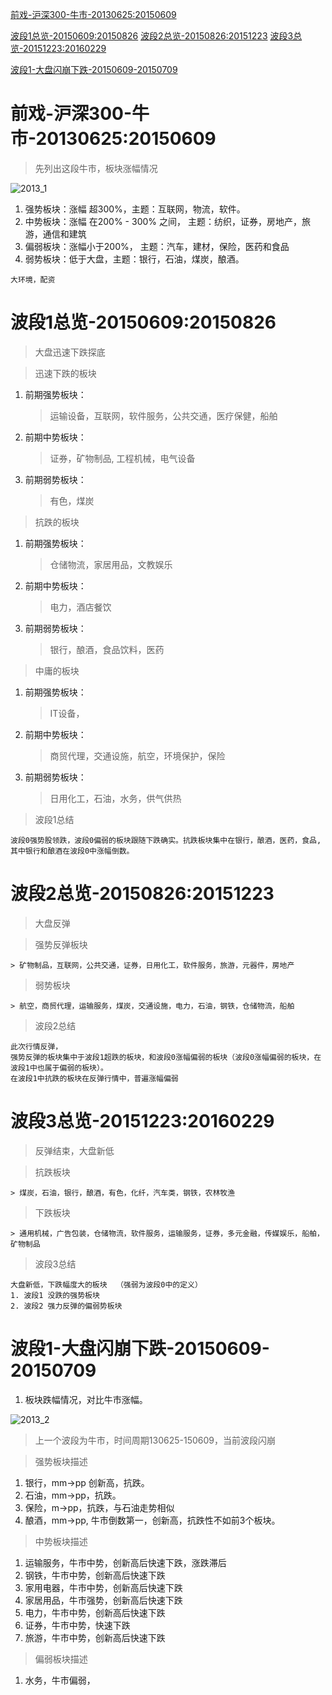 [前戏-沪深300-牛市-20130625:20150609](#0)

[波段1总览-20150609:20150826](#1)
[波段2总览-20150826:20151223](#2)
[波段3总览-20151223:20160229](#3)

[波段1-大盘闪崩下跌-20150609-20150709](#11)






<h1 id="0">前戏-沪深300-牛市-20130625:20150609</h1>

> 先列出这段牛市，板块涨幅情况

![2013_1](./img/2013_1.PNG)

1. 强势板块：涨幅 超300%，主题：互联网，物流，软件。
2. 中势板块：涨幅 在200% - 300% 之间， 主题：纺织，证券，房地产，旅游，通信和建筑
3. 偏弱板块：涨幅小于200%， 主题：汽车，建材，保险，医药和食品
4. 弱势板块：低于大盘，主题：银行，石油，煤炭，酿酒。

```
大环境，配资
``` 

<h1 id="1">波段1总览-20150609:20150826</h1>

> 大盘迅速下跌探底

> 迅速下跌的板块
   1. 前期强势板块：
        > 运输设备，互联网，软件服务，公共交通，医疗保健，船舶
   2. 前期中势板块：
        > 证券，矿物制品, 工程机械，电气设备
   3. 前期弱势板块：
        > 有色，煤炭
> 抗跌的板块
   1. 前期强势板块：
        > 仓储物流，家居用品，文教娱乐
   2. 前期中势板块：
        > 电力，酒店餐饮
   3. 前期弱势板块：
        > 银行，酿酒，食品饮料，医药
> 中庸的板块
   1. 前期强势板块：
        > IT设备，
   2. 前期中势板块：
        > 商贸代理，交通设施，航空，环境保护，保险
   3. 前期弱势板块：
        > 日用化工，石油，水务，供气供热

> 波段1总结

```
波段0强势股领跌，波段0偏弱的板块跟随下跌确实。抗跌板块集中在银行，酿酒，医药，食品, 其中银行和酿酒在波段0中涨幅倒数。 
```


<h1 id="2">波段2总览-20150826:20151223</h1>

> 大盘反弹

> 强势反弹板块

    > 矿物制品，互联网，公共交通，证券，日用化工，软件服务，旅游，元器件，房地产
> 弱势板块

    > 航空，商贸代理，运输服务，煤炭，交通设施，电力，石油，钢铁，仓储物流，船舶

> 波段2总结

```
此次行情反弹，
强势反弹的板块集中于波段1超跌的板块，和波段0涨幅偏弱的板块（波段0涨幅偏弱的板块，在波段1中也属于偏弱的板块）。
在波段1中抗跌的板块在反弹行情中，普遍涨幅偏弱
```

<h1 id="3">波段3总览-20151223:20160229</h1>

> 反弹结束，大盘新低

> 抗跌板块

    > 煤炭，石油，银行，酿酒，有色，化纤，汽车类，钢铁，农林牧渔
> 下跌板块

    > 通用机械，广告包装，仓储物流，软件服务，运输服务，证券，多元金融，传媒娱乐，船舶，矿物制品

> 波段3总结

```
大盘新低，下跌幅度大的板块  （强弱为波段0中的定义）
1. 波段1 没跌的强势板块
2. 波段2 强力反弹的偏弱势板块
```


<h1 id="11">波段1-大盘闪崩下跌-20150609-20150709</h1>

1. 板块跌幅情况，对比牛市涨幅。

![2013_2](./img/2013_2.PNG)

> 上一个波段为牛市，时间周期130625-150609，当前波段闪崩

> 强势板块描述

1. 银行，mm->pp 创新高，抗跌。
2. 石油，mm->pp，抗跌。
3. 保险，m->pp，抗跌，与石油走势相似
4. 酿酒，mm->pp, 牛市倒数第一，创新高，抗跌性不如前3个板块。

> 中势板块描述

1. 运输服务，牛市中势，创新高后快速下跌，涨跌滞后
2. 钢铁，牛市中势，创新高后快速下跌
3. 家用电器，牛市中势，创新高后快速下跌
4. 家居用品，牛市强势，创新高后快速下跌
5. 电力，牛市中势，创新高后快速下跌
6. 证券，牛市中势，快速下跌
7. 旅游，牛市中势，创新高后快速下跌

> 偏弱板块描述

1. 水务，牛市偏弱，

